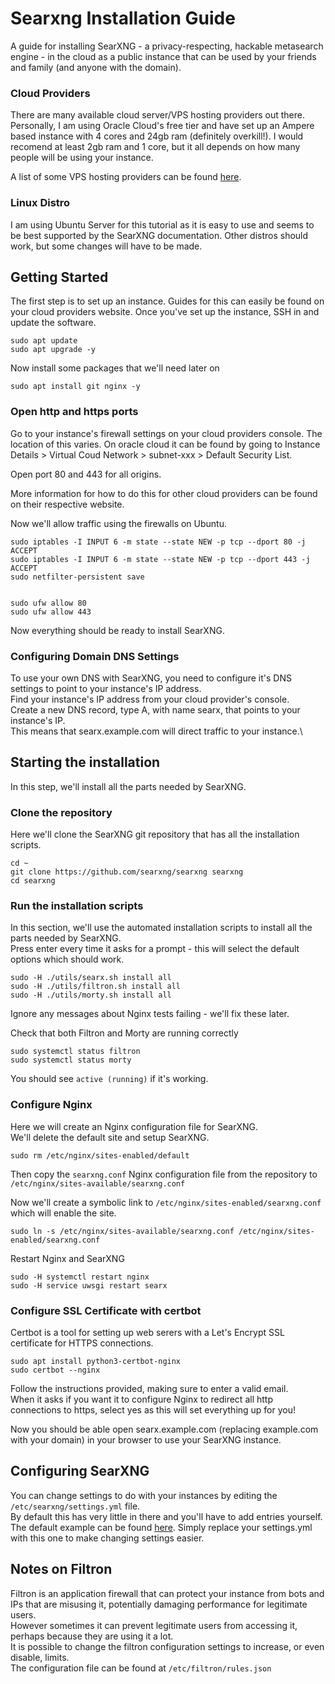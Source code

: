 # Searxng Installation Guide

A guide for installing SearXNG - a privacy-respecting, hackable metasearch engine - in the cloud as a public instance that can be used by your friends and family (and anyone with the domain).

### Cloud Providers

There are many available cloud server/VPS hosting providers out there. Personally, I am using Oracle Cloud's free tier and have set up an Ampere based instance with 4 cores and 24gb ram (definitely overkill!).
I would recomend at least 2gb ram and 1 core, but it all depends on how many people will be using your instance.

A list of some VPS hosting providers can be found [here](https://github.com/dalisoft/awesome-hosting).

### Linux Distro

I am using Ubuntu Server for this tutorial as it is easy to use and seems to be best supported by the SearXNG documentation. Other distros should work, but some changes will have to be made.

## Getting Started

The first step is to set up an instance. Guides for this can easily be found on your cloud providers website.
Once you've set up the instance, SSH in and update the software.

```
sudo apt update
sudo apt upgrade -y
````

Now install some packages that we'll need later on

```
sudo apt install git nginx -y
```

### Open http and https ports

Go to your instance's firewall settings on your cloud providers console. The location of this varies. On oracle cloud it can be found by going to Instance Details > Virtual Coud Network > subnet-xxx > Default Security List.

Open port 80 and 443 for all origins.

More information for how to do this for other cloud providers can be found on their respective website.

Now we'll allow traffic using the firewalls on Ubuntu.

```
sudo iptables -I INPUT 6 -m state --state NEW -p tcp --dport 80 -j ACCEPT
sudo iptables -I INPUT 6 -m state --state NEW -p tcp --dport 443 -j ACCEPT
sudo netfilter-persistent save


sudo ufw allow 80
sudo ufw allow 443
```

Now everything should be ready to install SearXNG.

### Configuring Domain DNS Settings

To use your own DNS with SearXNG, you need to configure it's DNS settings to point to your instance's IP address.\
Find your instance's IP address from your cloud provider's console.\
Create a new DNS record, type A, with name searx, that points to your instance's IP.\
This means that searx.example.com will direct traffic to your instance.\

## Starting the installation

In this step, we'll install all the parts needed by SearXNG.

### Clone the repository

Here we'll clone the SearXNG git repository that has all the installation scripts.

```
cd ~
git clone https://github.com/searxng/searxng searxng
cd searxng
```

### Run the installation scripts

In this section, we'll use the automated installation scripts to install all the parts needed by SearXNG.\
Press enter every time it asks for a prompt - this will select the default options which should work.

```
sudo -H ./utils/searx.sh install all
sudo -H ./utils/filtron.sh install all
sudo -H ./utils/morty.sh install all
```

Ignore any messages about Nginx tests failing - we'll fix these later.

Check that both Filtron and Morty are running correctly

```
sudo systemctl status filtron
sudo systemctl status morty
```

You should see `active (running)` if it's working.

### Configure Nginx

Here we will create an Nginx configuration file for SearXNG.\
We'll delete the default site and setup SearXNG.

```
sudo rm /etc/nginx/sites-enabled/default
```

Then copy the `searxng.conf` Nginx configuration file from the repository to `/etc/nginx/sites-available/searxng.conf`

Now we'll create a symbolic link to `/etc/nginx/sites-enabled/searxng.conf` which will enable the site.

```
sudo ln -s /etc/nginx/sites-available/searxng.conf /etc/nginx/sites-enabled/searxng.conf
```

Restart Nginx and SearXNG

```
sudo -H systemctl restart nginx
sudo -H service uwsgi restart searx
```

### Configure SSL Certificate with certbot

Certbot is a tool for setting up web serers with a Let's Encrypt SSL certificate for HTTPS connections.

```
sudo apt install python3-certbot-nginx
sudo certbot --nginx
```

Follow the instructions provided, making sure to enter a valid email.\
When it asks if you want it to configure Nginx to redirect all http connections to https, select yes as this will set everything up for you!

Now you should be able open searx.example.com (replacing example.com with your domain) in your browser to use your SearXNG instance.

## Configuring SearXNG

You can change settings to do with your instances by editing the `/etc/searxng/settings.yml` file.\
By default this has very little in there and you'll have to add entries yourself.\
The default example can be found [here](https://github.com/searxng/searxng/blob/master/searx/settings.yml). Simply replace your settings.yml with this one to make changing settings easier.

## Notes on Filtron

Filtron is an application firewall that can protect your instance from bots and IPs that are misusing it, potentially damaging performance for legitimate users.\
However sometimes it can prevent legitimate users from accessing it, perhaps because they are using it a lot.\
It is possible to change the filtron configuration settings to increase, or even disable, limits.\
The configuration file can be found at `/etc/filtron/rules.json`

